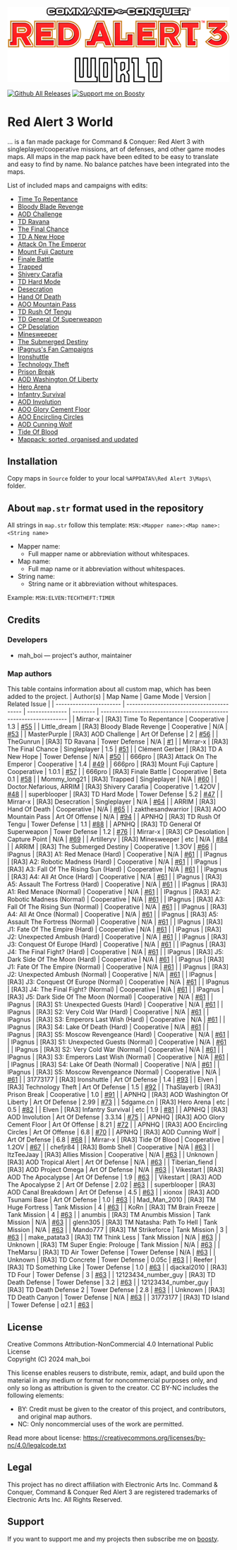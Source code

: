 <p align="center">
	<a href="https://github.com/MahBoiDeveloper/RedAlert3World">
		<img src="https://github.com/MahBoiDeveloper/RedAlert3World/blob/main/logo.png" alt="RA3 World Logo">
	</a>
</p>

 [![Github All Releases](https://img.shields.io/github/downloads/MahBoiDeveloper/RedAlert3World/total.svg)](https://github.com/MahBoiDeveloper/RedAlert3World/releases) [![Support me on Boosty](https://img.shields.io/badge/boosty-50₽/month-green.svg?logo=boosty)](https://boosty.to/mah_boi)

# Red Alert 3 World

... is a fan made package for Command &amp; Conquer: Red Alert 3 with singleplayer/cooperative missions, art of defenses, and other game modes maps. All maps in the map pack have been edited to be easy to translate and easy to find by name. No balance patches have been integrated into the maps.

List of included maps and campaigns with edits:
* [Time To Repentance](https://www.moddb.com/games/cc-red-alert-3/addons/remastered-campaignrepentance)
* [Bloody Blade Revenge](https://www.moddb.com/games/cc-red-alert-3/addons/lds-pve-bloody-blade-revenge)
* [AOD Challenge](https://www.moddb.com/games/cc-red-alert-3/addons/art-of-defence-challange)
* [TD Ravana](https://www.cnclabs.com/downloads/details.aspx?id=520)
* [The Final Chance](https://www.moddb.com/games/cc-red-alert-3/addons/miathe-final-chance)
* [TD A New Hope](https://www.moddb.com/games/cc-red-alert-3/addons/td-a-new-hope-map)
* [Attack On The Emperor](https://www.moddb.com/games/cc-red-alert-3/addons/mission-imperor1)
* [Mount Fuji Capture](https://www.moddb.com/games/cc-red-alert-3/addons/mount-fuji-capture-v101)
* [Finale Battle](https://www.moddb.com/games/cc-red-alert-3/addons/final-battle-beta-01)
* [Trapped](https://www.moddb.com/games/cc-red-alert-3/addons/map19)
* [Shivery Carafia](https://www.moddb.com/games/cc-red-alert-3/addons/mission-operationsshivery-carafia)
* [TD Hard Mode](https://github.com/MahBoiDeveloper/RedAlert3World/issues/47)
* [Desecration](https://www.moddb.com/games/cc-red-alert-3/addons/remade-campaign-ra2-desecration)
* [Hand Of Death](https://www.moddb.com/games/cc-red-alert-3/addons/remastered-campaign-hand-of-death)
* [AOO Mountain Pass](https://www.cnclabs.com/downloads/details.aspx?id=1362)
* [TD Rush Of Tengu](https://www.moddb.com/games/cc-red-alert-3/addons/rush-of-tengu1-1)
* [TD General Of Superweapon](https://www.moddb.com/games/cc-red-alert-3/addons/general-of-superweapon1-2)
* [CP Desolation](https://www.moddb.com/games/cc-red-alert-3/addons/desolation-cpoccupying-mode)
* [Minesweeper](https://www.moddb.com/games/cc-red-alert-3/addons/cc-red-alert-3-minesweeper)
* [The Submerged Destiny](https://www.moddb.com/games/cc-red-alert-3/addons/mission-operationthe-submerged-destiny)
* [lPagnus's Fan Campaigns](https://drive.google.com/drive/folders/1XUEsOetqfKxJNRGR71zcAwdlwx2wJLTO)
* [Ironshuttle](https://www.cnclabs.com/downloads/details.aspx?id=1548)
* [Technology Theft](https://www.cnclabs.com/downloads/details.aspx?id=1355)
* [Prison Break](https://www.cnclabs.com/downloads/details.aspx?id=1214)
* [AOD Washington Of Liberty](https://www.moddb.com/games/cc-red-alert-3/addons/washington-of-liberty-2-99)
* [Hero Arena](https://www.moddb.com/games/cc-red-alert-3/addons/5dgamecn)
* [Infantry Survival](https://www.moddb.com/games/cc-red-alert-3/addons/infantry-survival-1-9)
* [AOD Involution](https://www.moddb.com/games/cc-red-alert-3/addons/involution-mod-3-3-14)
* [AOO Glory Cement Floor](https://www.moddb.com/games/cc-red-alert-3/addons/glory-cement-floor-8-21)
* [AOO Encircling Circles](https://www.moddb.com/games/cc-red-alert-3/addons/encircling-circles-6-8)
* [AOD Cunning Wolf](https://www.moddb.com/games/cc-red-alert-3/addons/td-cunning-wolf-1-26)
* [Tide Of Blood](https://www.moddb.com/games/cc-red-alert-3/addons/red-tide)
* [Mappack: sorted, organised and updated](https://steamcommunity.com/sharedfiles/filedetails/?id=2262399750)

## Installation
Copy maps in `Source` folder to your local `%APPDATA%\Red Alert 3\Maps\` folder.

## About `map.str` format used in the repository
All strings in `map.str` follow this template: `MSN:<Mapper name>:<Map name>:<String name>`

* Mapper name:
  * Full mapper name or abbreviation without whitespaces.
* Map name:
  * Full map name or it abbreviation without whitespaces.
* String name:
  * String name or it abbreviation without whitespaces.

Example: `MSN:ELVEN:TECHTHEFT:TIMER`

<!-- There also have the file `mapStrings.str`, that you can include in your version of `gamestrings.csf`. -->

## Credits
### Developers
* mah_boi — project's author, maintainer

### Map authors
This table contains information about all custom map, which has been added to the project.
| Author(s)               | Map Name                                  | Game Mode      | Version  | Related Issue                                                      |
| ----------------------- | ----------------------------------------- | -------------- | -------- | ------------------------------------------------------------------ |
| Mirrar-x                | [RA3] Time To Repentance                  | Cooperative    | 1.3      | [#55](https://github.com/MahBoiDeveloper/RedAlert3World/issues/55) |
| Little_dream            | [RA3] Bloody Blade Revenge                | Cooperative    | N/A      | [#53](https://github.com/MahBoiDeveloper/RedAlert3World/issues/53) |
| MasterPurple            | [RA3] AOD Challenge                       | Art Of Defense | 2        | [#56](https://github.com/MahBoiDeveloper/RedAlert3World/issues/56) |
| TheGunrun               | [RA3] TD Ravana                           | Tower Defense  | N/A      | [#1](https://github.com/MahBoiDeveloper/RedAlert3World/issues/1)   |
| Mirrar-x                | [RA3] The Final Chance                    | Singleplayer   | 1.5      | [#51](https://github.com/MahBoiDeveloper/RedAlert3World/issues/51) |
| Clément Gerber          | [RA3] TD A New Hope                       | Tower Defense  | N/A      | [#50](https://github.com/MahBoiDeveloper/RedAlert3World/issues/50) |
| 666pro                  | [RA3] Attack On The Emperor               | Cooperative    | 1.4      | [#49](https://github.com/MahBoiDeveloper/RedAlert3World/issues/49) |
| 666pro                  | [RA3] Mount Fuji Capture                  | Cooperative    | 1.0.1    | [#57](https://github.com/MahBoiDeveloper/RedAlert3World/issues/57) |
| 666pro                  | [RA3] Finale Battle                       | Cooperative    | Beta 0.1 | [#58](https://github.com/MahBoiDeveloper/RedAlert3World/issues/58) |
| Mommy_long21            | [RA3] Trapped                             | Singleplayer   | N/A      | [#60](https://github.com/MahBoiDeveloper/RedAlert3World/issues/60) |
| Doctor.Nefarious, ARRIM | [RA3] Shivery Carafia                     | Cooperative    | 1.42OV   | [#48](https://github.com/MahBoiDeveloper/RedAlert3World/issues/48) |
| superblooper            | [RA3] TD Hard Mode                        | Tower Defense  | 5.2      | [#47](https://github.com/MahBoiDeveloper/RedAlert3World/issues/47) |
| Mirrar-x                | [RA3] Desecration                         | Singleplayer   | N/A      | [#64](https://github.com/MahBoiDeveloper/RedAlert3World/issues/64) |
| ARRIM                   | [RA3] Hand Of Death                       | Cooperative    | N/A      | [#65](https://github.com/MahBoiDeveloper/RedAlert3World/issues/65) |
| zakthesandwarrior       | [RA3] AOO Mountain Pass                   | Art Of Offense | N/A      | [#94](https://github.com/MahBoiDeveloper/RedAlert3World/issues/94) |
| APNHQ                   | [RA3] TD Rush Of Tengu                    | Tower Defense  | 1.1      | [#88](https://github.com/MahBoiDeveloper/RedAlert3World/issues/88) |
| APNHQ                   | [RA3] TD General Of Superweapon           | Tower Defense  | 1.2      | [#76](https://github.com/MahBoiDeveloper/RedAlert3World/issues/76) |
| Mirrar-x                | [RA3] CP Desolation                       | Capture Point  | N/A      | [#69](https://github.com/MahBoiDeveloper/RedAlert3World/issues/69) |
| Artilleryv              | [RA3] Minesweeper                         | etc            | N/A      | [#84](https://github.com/MahBoiDeveloper/RedAlert3World/issues/84) |
| ARRIM                   | [RA3] The Submerged Destiny               | Cooperative    | 1.3OV    | [#66](https://github.com/MahBoiDeveloper/RedAlert3World/issues/66) |
| lPagnus                 | [RA3] A1: Red Menace (Hard)               | Cooperative    | N/A      | [#61](https://github.com/MahBoiDeveloper/RedAlert3World/issues/61) |
| lPagnus                 | [RA3] A2: Robotic Madness (Hard)          | Cooperative    | N/A      | [#61](https://github.com/MahBoiDeveloper/RedAlert3World/issues/61) |
| lPagnus                 | [RA3] A3: Fall Of The Rising Sun (Hard)   | Cooperative    | N/A      | [#61](https://github.com/MahBoiDeveloper/RedAlert3World/issues/61) |
| lPagnus                 | [RA3] A4: All At Once (Hard)              | Cooperative    | N/A      | [#61](https://github.com/MahBoiDeveloper/RedAlert3World/issues/61) |
| lPagnus                 | [RA3] A5: Assault The Fortress (Hard)     | Cooperative    | N/A      | [#61](https://github.com/MahBoiDeveloper/RedAlert3World/issues/61) |
| lPagnus                 | [RA3] A1: Red Menace (Normal)             | Cooperative    | N/A      | [#61](https://github.com/MahBoiDeveloper/RedAlert3World/issues/61) |
| lPagnus                 | [RA3] A2: Robotic Madness (Normal)        | Cooperative    | N/A      | [#61](https://github.com/MahBoiDeveloper/RedAlert3World/issues/61) |
| lPagnus                 | [RA3] A3: Fall Of The Rising Sun (Normal) | Cooperative    | N/A      | [#61](https://github.com/MahBoiDeveloper/RedAlert3World/issues/61) |
| lPagnus                 | [RA3] A4: All At Once (Normal)            | Cooperative    | N/A      | [#61](https://github.com/MahBoiDeveloper/RedAlert3World/issues/61) |
| lPagnus                 | [RA3] A5: Assault The Fortress (Normal)   | Cooperative    | N/A      | [#61](https://github.com/MahBoiDeveloper/RedAlert3World/issues/61) |
| lPagnus                 | [RA3] J1: Fate Of The Empire (Hard)       | Cooperative    | N/A      | [#61](https://github.com/MahBoiDeveloper/RedAlert3World/issues/61) |
| lPagnus                 | [RA3] J2: Unexpected Ambush (Hard)        | Cooperative    | N/A      | [#61](https://github.com/MahBoiDeveloper/RedAlert3World/issues/61) |
| lPagnus                 | [RA3] J3: Conquest Of Europe (Hard)       | Cooperative    | N/A      | [#61](https://github.com/MahBoiDeveloper/RedAlert3World/issues/61) |
| lPagnus                 | [RA3] J4: The Final Fight? (Hard)         | Cooperative    | N/A      | [#61](https://github.com/MahBoiDeveloper/RedAlert3World/issues/61) |
| lPagnus                 | [RA3] J5: Dark Side Of The Moon (Hard)    | Cooperative    | N/A      | [#61](https://github.com/MahBoiDeveloper/RedAlert3World/issues/61) |
| lPagnus                 | [RA3] J1: Fate Of The Empire (Normal)     | Cooperative    | N/A      | [#61](https://github.com/MahBoiDeveloper/RedAlert3World/issues/61) |
| lPagnus                 | [RA3] J2: Unexpected Ambush (Normal)      | Cooperative    | N/A      | [#61](https://github.com/MahBoiDeveloper/RedAlert3World/issues/61) |
| lPagnus                 | [RA3] J3: Conquest Of Europe (Normal)     | Cooperative    | N/A      | [#61](https://github.com/MahBoiDeveloper/RedAlert3World/issues/61) |
| lPagnus                 | [RA3] J4: The Final Fight? (Normal)       | Cooperative    | N/A      | [#61](https://github.com/MahBoiDeveloper/RedAlert3World/issues/61) |
| lPagnus                 | [RA3] J5: Dark Side Of The Moon (Normal)  | Cooperative    | N/A      | [#61](https://github.com/MahBoiDeveloper/RedAlert3World/issues/61) |
| lPagnus                 | [RA3] S1: Unexpected Guests (Hard)        | Cooperative    | N/A      | [#61](https://github.com/MahBoiDeveloper/RedAlert3World/issues/61) |
| lPagnus                 | [RA3] S2: Very Cold War (Hard)            | Cooperative    | N/A      | [#61](https://github.com/MahBoiDeveloper/RedAlert3World/issues/61) |
| lPagnus                 | [RA3] S3: Emperors Last Wish (Hard)       | Cooperative    | N/A      | [#61](https://github.com/MahBoiDeveloper/RedAlert3World/issues/61) |
| lPagnus                 | [RA3] S4: Lake Of Death (Hard)            | Cooperative    | N/A      | [#61](https://github.com/MahBoiDeveloper/RedAlert3World/issues/61) |
| lPagnus                 | [RA3] S5: Moscow Revengeance (Hard)       | Cooperative    | N/A      | [#61](https://github.com/MahBoiDeveloper/RedAlert3World/issues/61) |
| lPagnus                 | [RA3] S1: Unexpected Guests (Normal)      | Cooperative    | N/A      | [#61](https://github.com/MahBoiDeveloper/RedAlert3World/issues/61) |
| lPagnus                 | [RA3] S2: Very Cold War (Normal)          | Cooperative    | N/A      | [#61](https://github.com/MahBoiDeveloper/RedAlert3World/issues/61) |
| lPagnus                 | [RA3] S3: Emperors Last Wish (Normal)     | Cooperative    | N/A      | [#61](https://github.com/MahBoiDeveloper/RedAlert3World/issues/61) |
| lPagnus                 | [RA3] S4: Lake Of Death (Normal)          | Cooperative    | N/A      | [#61](https://github.com/MahBoiDeveloper/RedAlert3World/issues/61) |
| lPagnus                 | [RA3] S5: Moscow Revengeance (Normal)     | Cooperative    | N/A      | [#61](https://github.com/MahBoiDeveloper/RedAlert3World/issues/61) |
| 31773177                | [RA3] Ironshuttle                         | Art Of Defense | 1.4      | [#93](https://github.com/MahBoiDeveloper/RedAlert3World/issues/93) |
| Elven                   | [RA3] Technology Theft                    | Art Of Defense | 1.5      | [#92](https://github.com/MahBoiDeveloper/RedAlert3World/issues/92) |
| ThaSlayerb              | [RA3] Prison Break                        | Cooperative    | 1.0      | [#91](https://github.com/MahBoiDeveloper/RedAlert3World/issues/91) |
| APNHQ                   | [RA3] AOD Washington Of Liberty           | Art Of Defense | 2.99     | [#73](https://github.com/MahBoiDeveloper/RedAlert3World/issues/73) |
| 5dgame.cn               | [RA3] Hero Arena                          | etc            | 0.5      | [#82](https://github.com/MahBoiDeveloper/RedAlert3World/issues/82) |
| Elven                   | [RA3] Infantry Survival                   | etc            | 1.9      | [#81](https://github.com/MahBoiDeveloper/RedAlert3World/issues/81) |
| APNHQ                   | [RA3] AOD Involution                      | Art Of Defense | 3.3.14   | [#75](https://github.com/MahBoiDeveloper/RedAlert3World/issues/75) |
| APNHQ                   | [RA3] AOO Glory Cement Floor              | Art Of Offense | 8.21     | [#72](https://github.com/MahBoiDeveloper/RedAlert3World/issues/72) |
| APNHQ                   | [RA3] AOO Encircling Circles              | Art Of Offense | 6.8      | [#70](https://github.com/MahBoiDeveloper/RedAlert3World/issues/70) |
| APNHQ                   | [RA3] AOD Cunning Wolf                    | Art Of Defense | 6.8      | [#68](https://github.com/MahBoiDeveloper/RedAlert3World/issues/68) |
| Mirrar-x                | [RA3] Tide Of Blood                       | Cooperative    | 1.2OV    | [#67](https://github.com/MahBoiDeveloper/RedAlert3World/issues/67) |
| chefjr84                | [RA3] Bomb Shell                          | Cooperative    | N/A      | [#63](https://github.com/MahBoiDeveloper/RedAlert3World/issues/63) |
| ItzTeeJaay              | [RA3] Allies Mission                      | Cooperative    | N/A      | [#63](https://github.com/MahBoiDeveloper/RedAlert3World/issues/63) |
| Unknown                 | [RA3] AOD Tropical Alert                  | Art Of Defense | N/A      | [#63](https://github.com/MahBoiDeveloper/RedAlert3World/issues/63) |
| Tiberian_fiend          | [RA3] AOD Project Omega                   | Art Of Defense | N/A      | [#63](https://github.com/MahBoiDeveloper/RedAlert3World/issues/63) |
| Vikestart               | [RA3] AOD The Apocalypse                  | Art Of Defense | 1.9      | [#63](https://github.com/MahBoiDeveloper/RedAlert3World/issues/63) |
| Vikestart               | [RA3] AOD The Apocalypse 2                | Art Of Defense | 2.02     | [#63](https://github.com/MahBoiDeveloper/RedAlert3World/issues/63) |
| superblooper            | [RA3] AOD Canal Breakdown                 | Art Of Defense | 4.5      | [#63](https://github.com/MahBoiDeveloper/RedAlert3World/issues/63) |
| xionox                  | [RA3] AOD Tsunami Base                    | Art Of Defense | 1.0      | [#63](https://github.com/MahBoiDeveloper/RedAlert3World/issues/63) |
| Mad_Man_2010            | [RA3] TM Huge Fortress                    | Tank Mission   | 4        | [#63](https://github.com/MahBoiDeveloper/RedAlert3World/issues/63) |
| KoRn                    | [RA3] TM Brain Freeze                     | Tank Mission   | 4        | [#63](https://github.com/MahBoiDeveloper/RedAlert3World/issues/63) |
| anumbis                 | [RA3] TM Anumbis Mission                  | Tank Mission   | N/A      | [#63](https://github.com/MahBoiDeveloper/RedAlert3World/issues/63) |
| glenn305                | [RA3] TM Natasha: Path To Hell            | Tank Mission   | N/A      | [#63](https://github.com/MahBoiDeveloper/RedAlert3World/issues/63) |
| Mando777                | [RA3] TM Strikeforce                      | Tank Mission   | 3        | [#63](https://github.com/MahBoiDeveloper/RedAlert3World/issues/63) |
| make_patata3            | [RA3] TM Think Less                       | Tank Mission   | N/A      | [#63](https://github.com/MahBoiDeveloper/RedAlert3World/issues/63) |
| Unknown                 | [RA3] TM Super Engie: Prolouge            | Tank Mission   | N/A      | [#63](https://github.com/MahBoiDeveloper/RedAlert3World/issues/63) |
| TheMarsu                | [RA3] TD Air Tower Defense                | Tower Defense  | N/A      | [#63](https://github.com/MahBoiDeveloper/RedAlert3World/issues/63) |
| Unknown                 | [RA3] TD Concrete                         | Tower Defense  | 0.05c    | [#63](https://github.com/MahBoiDeveloper/RedAlert3World/issues/63) |
| Reefer                  | [RA3] TD Something Like                   | Tower Defense  | 1.0      | [#63](https://github.com/MahBoiDeveloper/RedAlert3World/issues/63) |
| djackal2010             | [RA3] TD Four                             | Tower Defense  | 3        | [#63](https://github.com/MahBoiDeveloper/RedAlert3World/issues/63) |
| 12123434_number_guy     | [RA3] TD Death Defense                    | Tower Defense  | 3.2      | [#63](https://github.com/MahBoiDeveloper/RedAlert3World/issues/63) |
| 12123434_number_guy     | [RA3] TD Death Defense 2                  | Tower Defense  | 2.8      | [#63](https://github.com/MahBoiDeveloper/RedAlert3World/issues/63) |
| Unknown                 | [RA3] TD Death Canyon                     | Tower Defense  | N/A      | [#63](https://github.com/MahBoiDeveloper/RedAlert3World/issues/63) |
| 31773177                | [RA3] TD Island                           | Tower Defense  | α2.1     | [#63](https://github.com/MahBoiDeveloper/RedAlert3World/issues/63) |

## License
Creative Commons Attribution-NonCommercial 4.0 International Public License<br/>
Copyright (C) 2024 mah_boi

This license enables reusers to distribute, remix, adapt, and build upon the material in any medium or format for noncommercial purposes only, and only so long as attribution is given to the creator. CC BY-NC includes the following elements:

 * BY: Credit must be given to the creator of this project, and contributors, and original map authors.
 * NC: Only noncommercial uses of the work are permitted.

Read more about license: https://creativecommons.org/licenses/by-nc/4.0/legalcode.txt

## Legal
This project has no direct affiliation with Electronic Arts Inc. Command & Conquer, Command & Conquer Red Alert 3 are registered trademarks of Electronic Arts Inc. All Rights Reserved.

## Support
If you want to support me and my projects then subscribe me on [boosty](https://boosty.to/mah_boi).
